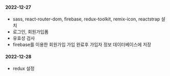 #### 2022-12-27 
 - sass, react-router-dom, firebase, redux-toolkit, remix-icon, reactstrap 설치
 - 로그인, 회원가입폼 
 - 유효성 검사
 - firebase를 이용한 회원가입 가입 완료후 가입자 정보 데이터베이스에 저장

 #### 2022-12-28
  - redux 설정
  